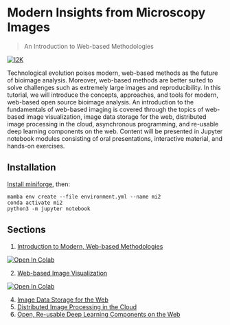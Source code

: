 # Modern Insights from Microscopy Images
> An Introduction to Web-based Methodologies


[![I2K](https://www.i2kconference.org/assets/images/banner-image.png)](https://www.i2kconference.org/)

Technological evolution poises modern, web-based methods as the future of bioimage
analysis. Moreover, web-based methods are better suited to solve challenges such as
extremely large images and reproducibility. In this tutorial, we will introduce the concepts,
approaches, and tools for modern, web-based open source bioimage analysis. An introduction
to the fundamentals of web-based imaging is covered through the topics of web-based image
visualization, image data storage for the web, distributed image processing in the cloud,
asynchronous programming, and re-usable deep learning components on the web. Content will
be presented in Jupyter notebook modules consisting of oral presentations, interactive material,
and hands-on exercises. 

## Installation

[Install miniforge](https://github.com/conda-forge/miniforge), then:

```
mamba env create --file environment.yml --name mi2
conda activate mi2
python3 -m jupyter notebook
```

## Sections

1. [Introduction to Modern, Web-based Methodologies](./01_Introduction.ipynb)

<a href="https://colab.research.google.com/github/thewtex/modern-insights-from-microscopy-images/blob/master/01_Introduction.ipynb" target="_parent"><img src="https://colab.research.google.com/assets/colab-badge.svg" alt="Open In Colab"/></a>

2. [Web-based Image Visualization](./02_Visualization.ipynb)

<a href="https://colab.research.google.com/github/thewtex/modern-insights-from-microscopy-images/blob/master/02_Visualization.ipynb" target="_parent"><img src="https://colab.research.google.com/assets/colab-badge.svg" alt="Open In Colab"/></a>

4. [Image Data Storage for the Web](./04_Data_Storage.ipynb)
5. [Distributed Image Processing in the Cloud](./05_Distributed_Processing.ipynb)
6. [Open, Re-usable Deep Learning Components on the Web](./06_Reusable_Components.ipynb)
